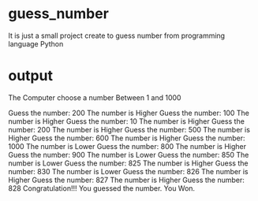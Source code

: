 # guess_number
It is just a small project create to guess number from programming language Python

# output 
The Computer choose a number Between  1 and 1000

Guess the number: 200
The number is Higher
Guess the number: 100
The number is Higher
Guess the number: 10
The number is Higher
Guess the number: 200
The number is Higher
Guess the number: 500
The number is Higher
Guess the number: 600
The number is Higher
Guess the number: 1000
The number is Lower
Guess the number: 800
The number is Higher
Guess the number: 900
The number is Lower
Guess the number: 850
The number is Lower
Guess the number: 825
The number is Higher
Guess the number: 830
The number is Lower
Guess the number: 826
The number is Higher
Guess the number: 827
The number is Higher
Guess the number: 828
Congratulation!!! You guessed the number. You Won.